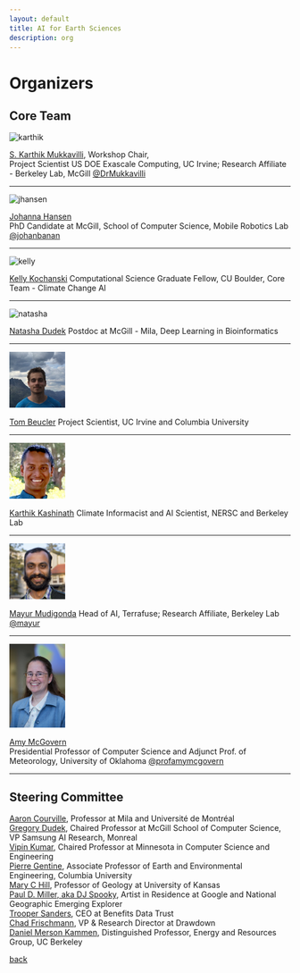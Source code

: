 ```yaml
---
layout: default
title: AI for Earth Sciences
description: org
---
```


# Organizers

## Core Team 

<img src="images/karthik.jpg" alt="karthik" width="100"/>

[S. Karthik Mukkavilli](https://www.linkedin.com/in/karthikmukkavilli/), Workshop Chair,   
Project Scientist US DOE Exascale Computing, UC Irvine; Research Affiliate - Berkeley Lab, McGill [@DrMukkavilli](https://twitter.com/DrMukkavilli)

---

<img src="images/jhansen.png" alt="jhansen" width="100"/>  

[Johanna Hansen](https://johannah.github.io)  
PhD Candidate at McGill, School of Computer Science, Mobile Robotics Lab [@johanbanan](https://twitter.com/johanbanan)

---

<img src="images/kelly.jpeg" alt="kelly" width="100"/>  

[Kelly Kochanski](https://www.kochanski.org/kelly/) 
Computational Science Graduate Fellow, CU Boulder, Core Team - Climate Change AI    

---

<img src="images/dudek_headshot.jpg" alt="natasha" width="100"/>  

[Natasha Dudek](https://www.linkedin.com/in/natasha-dudek/) 
Postdoc at McGill - Mila, Deep Learning in Bioinformatics   

---

<img src="images/tom.jpg" alt="tom" width="100"/>  

[Tom Beucler](http://tbeucler.scripts.mit.edu/tbeucler/) 
Project Scientist, UC Irvine and Columbia University 

---

<img src="images/kashinath.jpg" alt="kashinath" width="100"/>  

[Karthik Kashinath](https://www.nersc.gov/about/nersc-staff/data-analytics-services/karthik-kashinath/) 
Climate Informacist and AI Scientist, NERSC and Berkeley Lab    

---  

<img src="images/mayur.jpg" alt="mayur" width="100"/>  

[Mayur Mudigonda](https://mudigonda.github.io/) 
Head of AI, Terrafuse; Research Affiliate, Berkeley Lab [@mayur](https://twitter.com/moop03888913?lang=en)    

---  

<img src="images/amy.jpg" alt="amy" width="100"/>  

[Amy McGovern](http://www.mcgovern-fagg.org/amy/)    
Presidential Professor of Computer Science and Adjunct Prof. of Meteorology, University of Oklahoma [@profamymcgovern](https://twitter.com/profamymcgovern)   

---   

## Steering Committee
[Aaron Courville](https://mila.quebec/en/person/aaron-courville/), Professor at Mila and Université de Montréal  
[Gregory Dudek](http://www.cim.mcgill.ca/~dudek/), Chaired Professor at McGill School of Computer Science, VP Samsung AI Research, Monreal  
[Vipin Kumar](https://www-users.cs.umn.edu/~kumar001/), Chaired Professor at Minnesota in Computer Science and Engineering    
[Pierre Gentine](https://eee.columbia.edu/faculty/pierre-gentine), Associate Professor of Earth and Environmental Engineering, Columbia University    
[Mary C Hill](https://geo.ku.edu/hill-mary-c), Professor of Geology at University of Kansas    
[Paul D. Miller, aka DJ Spooky](http://djspooky.com/), Artist in Residence at Google and National Geographic Emerging Explorer  
[Trooper Sanders](https://twitter.com/troopersanders?lang=en), CEO at Benefits Data Trust     
[Chad Frischmann](https://www.drawdown.org/staff/chad-frischmann), VP & Research Director at Drawdown    
[Daniel Merson Kammen](https://en.wikipedia.org/wiki/Daniel_Kammen), Distinguished Professor, Energy and Resources Group, UC Berkeley 



[back](./)
